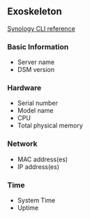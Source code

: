 ## Exoskeleton
[Synology CLI reference](https://global.download.synology.com/download/Document/Software/DeveloperGuide/Firmware/DSM/All/enu/Synology_DiskStation_Administration_CLI_Guide.pdf)

### Basic Information
  -  Server name
  -  DSM version

### Hardware
  -  Serial number
  -  Model name
  -  CPU
  -  Total physical memory

### Network
  -  MAC address(es)
  -  IP address(es)

### Time 
  -  System Time
  -  Uptime
